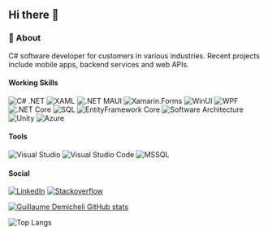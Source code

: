 ## Hi there 👋

### 💬 About
C# software developer for customers in various industries. Recent projects include mobile apps, backend services and web APIs.

#### Working Skills
![C# .NET](https://img.shields.io/badge/.NET-blueviolet?style=flat-square&logo=csharp) 
![XAML](https://img.shields.io/badge/XAML-orange?style=flat-square) 
![.NET MAUI](https://img.shields.io/badge/.NET-MAUI-blueviolet?style=flat-square) 
![Xamarin.Forms](https://img.shields.io/badge/Xamarin.Forms-blueviolet?style=flat-square&logo=xamarin) 
![WinUI](https://img.shields.io/badge/WinUI-green?style=flat-square) 
![WPF](https://img.shields.io/badge/WPF-blue?style=flat-square) 
![.NET Core](https://img.shields.io/badge/.NET-Core-blueviolet?style=flat-square) 
![SQL](https://img.shields.io/badge/SQL-gray?style=flat-square) 
![EntityFramework Core](https://img.shields.io/badge/EntityFramework-Core-blueviolet?style=flat-square) 
![Software Architecture](https://img.shields.io/badge/Software%20Architecture-gray?style=flat-square) 
![Unity](https://img.shields.io/badge/Unity-red?style=flat-square) 
![Azure](https://img.shields.io/badge/Azure-lightblue?style=flat-square) 

#### Tools
![Visual Studio](https://img.shields.io/badge/Visual%20Studio-blueviolet?style=flat-square&logo=visualstudio) 
![Visual Studio Code](https://img.shields.io/badge/VS%20Code-blue?style=flat-square&logo=visualstudio) 
![MSSQL](https://img.shields.io/badge/MS%20SQL-gray?style=flat-square&logo=microsoftsqlserver) 

#### Social
[![LinkedIn](https://img.shields.io/badge/LinkedIn-blue?style=flat-square&logo=linkedin)](https://www.linkedin.com/in/guillaumedemicheli) 
[![Stackoverflow](https://img.shields.io/badge/Stackoverflow-gray?style=flat-square&logo=stackoverflow)](https://stackoverflow.com/users/8206045/guillaume-demicheli)

[![Guillaume Demicheli GitHub stats](http://github-readme-stats-self-five-67.vercel.app/api?username=cartekiwi&show_icons=true&theme=radical&rank_icon=github)](https://github.com/cartekiwi/github-readme-stats)

![Top Langs](https://github-readme-stats.vercel.app/api/top-langs/?username=cartekiwi)
<!--
**CarteKiwi/CarteKiwi** is a ✨ _special_ ✨ repository because its `README.md` (this file) appears on your GitHub profile.

Here are some ideas to get you started:

- 🔭 I’m currently working on ...
- 🌱 I’m currently learning ...
- 👯 I’m looking to collaborate on ...
- 🤔 I’m looking for help with ...
- 💬 Ask me about ...
- 📫 How to reach me: ...
- 😄 Pronouns: ...
- ⚡ Fun fact: ...
-->
